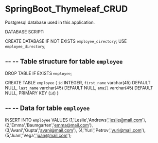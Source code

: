 # SpringBoot_Thymeleaf_CRUD
Postgresql database used in this application.

DATABASE SCRIPT:


CREATE DATABASE  IF NOT EXISTS `employee_directory`;
USE `employee_directory`;

--
-- Table structure for table `employee`
--

DROP TABLE IF EXISTS `employee`;

CREATE TABLE `employee` (
  `id` INTEGER,
  `first_name` varchar(45) DEFAULT NULL,
  `last_name` varchar(45) DEFAULT NULL,
  `email` varchar(45) DEFAULT NULL,
  PRIMARY KEY (`id`)
)

--
-- Data for table `employee`
--

INSERT INTO `employee` VALUES 
	(1,'Leslie','Andrews','leslie@mail.com'),
	(2,'Emma','Baumgarten','emma@mail.com'),
	(3,'Avani','Gupta','avani@mail.com'),
	(4,'Yuri','Petrov','yuri@mail.com'),
	(5,'Juan','Vega','juan@mail.com');

